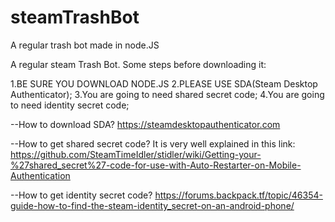 # steamTrashBot
A regular trash bot made in node.JS

A regular steam Trash Bot.
Some steps before downloading it:

1.BE SURE YOU DOWNLOAD NODE.JS
2.PLEASE USE SDA(Steam Desktop Authenticator);
3.You are going to need shared secret code;
4.You are going to need identity secret code;


--How to download SDA?
https://steamdesktopauthenticator.com

--How to get shared secret code?
It is very well explained in this link:
https://github.com/SteamTimeIdler/stidler/wiki/Getting-your-%27shared_secret%27-code-for-use-with-Auto-Restarter-on-Mobile-Authentication

--How to get identity secret code?
https://forums.backpack.tf/topic/46354-guide-how-to-find-the-steam-identity_secret-on-an-android-phone/
